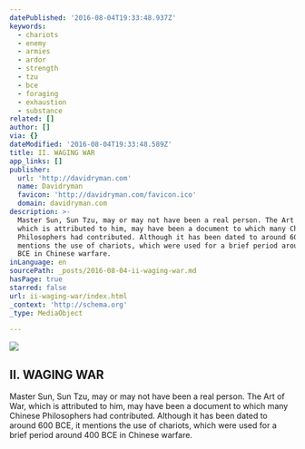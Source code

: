 ```yaml
---
datePublished: '2016-08-04T19:33:48.937Z'
keywords:
  - chariots
  - enemy
  - armies
  - ardor
  - strength
  - tzu
  - bce
  - foraging
  - exhaustion
  - substance
related: []
author: []
via: {}
dateModified: '2016-08-04T19:33:48.589Z'
title: II. WAGING WAR
app_links: []
publisher:
  url: 'http://davidryman.com'
  name: Davidryman
  favicon: 'http://davidryman.com/favicon.ico'
  domain: davidryman.com
description: >-
  Master Sun, Sun Tzu, may or may not have been a real person. The Art of War,
  which is attributed to him, may have been a document to which many Chinese
  Philosophers had contributed. Although it has been dated to around 600 BCE, it
  mentions the use of chariots, which were used for a brief period around 400
  BCE in Chinese warfare.
inLanguage: en
sourcePath: _posts/2016-08-04-ii-waging-war.md
hasPage: true
starred: false
url: ii-waging-war/index.html
_context: 'http://schema.org'
_type: MediaObject

---
```

<article style=""><img src="https://imgflo.herokuapp.com/graph/vahj1ThiexotieMo/be587afabe704ae6d1955ac38570458c/noop.png?input=http%3A%2F%2Fdavidryman.com%2Fmedia%2Fblogs%2FArtofWar%2Fartofwar2.png" /><h1>II. WAGING WAR</h1><p>Master Sun, Sun Tzu, may or may not have been a real person. The Art of War, which is attributed to him, may have been a document to which many Chinese Philosophers had contributed. Although it has been dated to around 600 BCE, it mentions the use of chariots, which were used for a brief period around 400 BCE in Chinese warfare.</p></article>